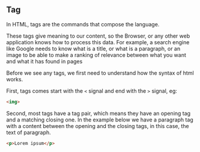 ## Tag

In HTML, tags are the commands that compose the language.

These tags give meaning to our content, so the Browser, or any other web application knows how to process this data. For example, a search engine like Google needs to know what is a title, or what is a paragraph, or an image to be able to make a ranking of relevance between what you want and what it has found in pages 

Before we see any tags, we first need to understand how the syntax of html works.

First, tags comes start with the `<` signal and end with the `>` signal, eg:

```html
<img>
```

Second, most tags have a tag pair, which means they have an opening tag and a matching closing one. In the example below we have a paragraph tag with a content between the opening and the closing tags, in this case, the text of paragraph.

```html
<p>Lorem ipsum</p>
```
